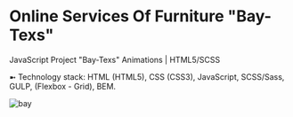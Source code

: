 # Online Services Of Furniture "Bay-Texs"
JavaScript Project "Bay-Texs" Animations | HTML5/SCSS

➼ Technology stack: HTML (HTML5), CSS (CSS3), JavaScript, SCSS/Sass, GULP, (Flexbox - Grid), BEM.

![bay](https://github.com/oscar223Po/bay-texs/assets/99406219/8ae2ed1a-9288-4407-8013-4df54d1df354)
